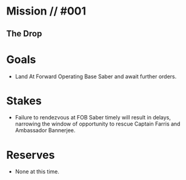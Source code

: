 # Mission // #001
## The Drop
# Goals
- Land At Forward Operating Base Saber and await further orders.

# Stakes
- Failure to rendezvous at FOB Saber timely will result in delays, narrowing the window of opportunity to rescue Captain Farris and Ambassador Bannerjee.

# Reserves
- None at this time.